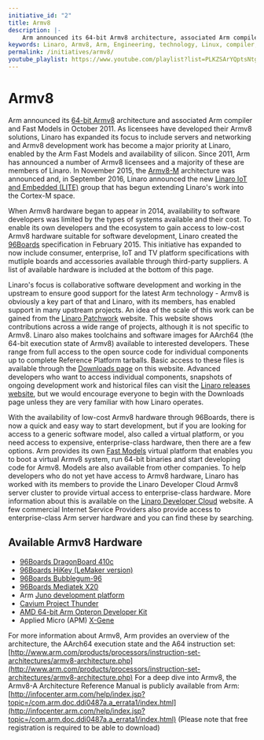 ```yaml
---
initiative_id: "2"
title: Armv8
description: |-
    Arm announced its 64-bit Armv8 architecture, associated Arm compiler and Fast Models in October 2011.
keywords: Linaro, Armv8, Arm, Engineering, technology, Linux, compiler, architecture, Cortex-M, hardware, 64-bit
permalink: /initiatives/armv8/
youtube_playlist: https://www.youtube.com/playlist?list=PLKZSArYQptsNtgGmA-yNyqzKyc0b3lE2g&playnext=1
---
```

# Armv8

Arm announced its [64-bit Armv8](http://www.arm.com/about/newsroom/arm-discloses-technical-details-of-the-next-version-of-the-arm-architecture.php) architecture and associated Arm compiler and Fast Models in October 2011. As licensees have developed their Armv8 solutions, Linaro has expanded its focus to include servers and networking and Armv8 development work has become a major priority at Linaro, enabled by the Arm Fast Models and availability of silicon. Since 2011, Arm has announced a number of Armv8 licensees and a majority of these are members of Linaro. In November 2015, the [Armv8-M](http://www.arm.com/about/newsroom/armv8-m-architecture-simplifies-security-for-smart-embedded-devices.php) architecture was announced and, in September 2016, Linaro announced the new [Linaro IoT and Embedded (LITE)](/news/linaro-announces-lite-collaborative-software-engineering-internet-things-iot/) group that has begun extending Linaro's work into the Cortex-M space.

When Armv8 hardware began to appear in 2014, availability to software developers was limited by the types of systems available and their cost. To enable its own developers and the ecosystem to gain access to low-cost Armv8 hardware suitable for software development, Linaro created the [96Boards](http://www.96Boards.org) specification in February 2015. This initiative has expanded to now include consumer, enterprise, IoT and TV platform specifications with mutliple boards and accessories available through third-party suppliers. A list of available hardware is included at the bottom of this page.

Linaro's focus is collaborative software development and working in the upstream to ensure good support for the latest Arm technology - Armv8 is obviously a key part of that and Linaro, with its members, has enabled support in many upstream projects. An idea of the scale of this work can be gained from the [Linaro Patchwork](https://patches.linaro.org/) website. This website shows contributions across a wide range of projects, although it is not specific to Armv8. Linaro also makes toolchains and software images for AArch64 (the 64-bit execution state of Armv8) available to interested developers. These range from full access to the open source code for individual components up to complete Reference Platform tarballs. Basic access to these files is available through the [Downloads page](/downloads/) on this website. Advanced developers who want to access individual components, snapshots of ongoing development work and historical files can visit the [Linaro releases website](http://releases.linaro.org/), but we would encourage everyone to begin with the Downloads page unless they are very familiar with how Linaro operates.

With the availability of low-cost Armv8 hardware through 96Boards, there is now a quick and easy way to start development, but if you are looking for access to a generic software model, also called a virtual platform, or you need access to expensive, enterprise-class hardware, then there are a few options. Arm provides its own [Fast Models](http://www.arm.com/fastmodels) virtual platform that enables you to boot a virtual Armv8 system, run 64-bit binaries and start developing code for Armv8. Models are also available from other companies. To help developers who do not yet have access to Armv8 hardware, Linaro has worked with its members to provide the Linaro Developer Cloud Armv8 server cluster to provide virtual access to enterprise-class hardware. More information about this is available on the [Linaro Developer Cloud](https://www.linaro.cloud/) website. A few commercial Internet Service Providers also provide access to enterprise-class Arm server hardware and you can find these by searching.

## Available Armv8 Hardware

* [96Boards DragonBoard 410c](http://www.96boards.org/product/dragonboard410c/)
* [96Boards HiKey (LeMaker version)](http://www.96boards.org/product/hikey/)
* [96Boards Bubblegum-96](http://www.96boards.org/product/bubblegum-96/)
* [96Boards Mediatek X20](http://www.96boards.org/product/mediatek-x20/)
* Arm [Juno development platform](http://www.arm.com/products/tools/development-boards/versatile-express/juno-arm-development-platform.php)
* [Cavium Project Thunder](http://www.cavium.com/thundersdk_access_application.html)
* [AMD 64-bit Arm Opteron Developer Kit](http://www.amd.com/en-us/press-releases/Pages/64-bit-developer-kit-2014jul30.aspx)
* Applied Micro (APM) [X-Gene](https://www.apm.com/products/data-center/x-gene-family/x-gene/)

For more information about Armv8, Arm provides an overview of the architecture, the AArch64 execution state and the A64 instruction set: [http://www.arm.com/products/processors/instruction-set-architectures/armv8-architecture.php](http://www.arm.com/products/processors/instruction-set-architectures/armv8-architecture.php) For a deep dive into Armv8, the Armv8-A Architecture Reference Manual is publicly available from Arm: [http://infocenter.arm.com/help/index.jsp?topic=/com.arm.doc.ddi0487a.a_errata1/index.html](http://infocenter.arm.com/help/index.jsp?topic=/com.arm.doc.ddi0487a.a_errata1/index.html) (Please note that free registration is required to be able to download)
